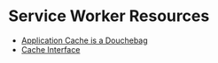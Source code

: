 # Service Worker Resources

* [Application Cache is a Douchebag](https://alistapart.com/article/application-cache-is-a-douchebag/)
* [Cache Interface](https://developer.mozilla.org/en-US/docs/Web/API/Cache)
